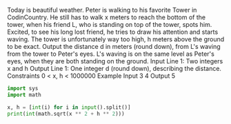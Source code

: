 Today is beautiful weather. Peter is walking to his favorite Tower in CodinCountry. He still has to walk x meters to reach the bottom of the tower, when his friend L, who is standing on top of the tower, spots him. Excited, to see his long lost friend, he tries to draw his attention and starts waving. The tower is unfortunately way too high, h meters above the ground to be exact. Output the distance d in meters (round down), from L's waving from the tower to Peter's eyes. L's waving is on the same level as Peter's eyes, when they are both standing on the ground.
Input
Line 1: Two integers x and h
Output
Line 1: One integer d (round down), describing the distance.
Constraints
0 < x, h < 1000000
Example
Input
3 4
Output
5

```py
import sys
import math

x, h = [int(i) for i in input().split()]
print(int(math.sqrt(x ** 2 + h ** 2)))
```
